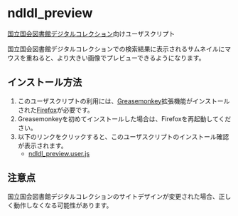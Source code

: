 # ndldl_preview

[国立国会図書館デジタルコレクション]向けユーザスクリプト

国立国会図書館デジタルコレクションでの検索結果に表示されるサムネイルにマウスを重ねると、より大きい画像でプレビューできるようになります。

[国立国会図書館デジタルコレクション]: http://dl.ndl.go.jp/
[Firefox]: https://www.mozilla.org/firefox/
[Greasemonkey]: https://addons.mozilla.org/firefox/addon/greasemonkey/

## インストール方法

1. このユーザスクリプトの利用には、[Greasemonkey]拡張機能がインストールされた[Firefox]が必要です。
2. Greasemonkeyを初めてインストールした場合は、Firefoxを再起動してください。
3. 以下のリンクをクリックすると、このユーザスクリプトのインストール確認が表示されます。
    - [ndldl_preview.user.js](https://github.com/2SC1815J/ndldl_preview/raw/master/ndldl_preview.user.js)

## 注意点

国立国会図書館デジタルコレクションのサイトデザインが変更された場合、正しく動作しなくなる可能性があります。
